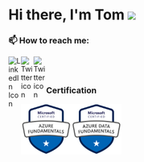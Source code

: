 #  Hi there, I'm Tom  <img src="https://media.giphy.com/media/SXyDYS8HSWfaMTmKGJ/giphy.gif" width="40"/> 

### 📫 How to reach me: 

<div id="badges">
  <a href="https://www.linkedin.com/in/tom-kotlar-ab15b1198/">
    <img  align="left" src="https://cdn.jsdelivr.net/gh/devicons/devicon/icons/linkedin/linkedin-original.svg" alt="LinkedIn Icon" width="25" />
  </a>
 
  <a href="https://twitter.com/tomaskotlar" >
   <img align="left" src="https://cdn.jsdelivr.net/gh/devicons/devicon/icons/twitter/twitter-original.svg" alt="Twitter icon" width="25" />         
  </a>
  
 
  
  <a href="https://twitter.com/tomaskotlar" >
   <img align="left" src="https://www.flaticon.com/free-icon/instagram_174855" alt="Twitter icon" width="25" />         
  </a>
</div>

<br />
<br />

### Certification

<a href="https://www.credly.com/badges/a23001ea-99ed-4cc2-a7ff-2697aa59f3a3/public_url" >
<img align="left" src="img/microsoft-certified-azure-fundamentals.png"  height="100px"/>
</a>

<a href="https://www.credly.com/badges/9b68ab81-a88c-4e87-9574-6d2411fe14fe/public_url" >
<img align="left" src="img/microsoft-certified-azure-data-fundamentals.png" height="100px"/>
</a>






<!--
**tom-kotlar/tom-kotlar** is a ✨ _special_ ✨ repository because its `README.md` (this file) appears on your GitHub profile.

Here are some ideas to get you started:

- 🔭 I’m currently working on ...
- 🌱 I’m currently learning ...
- 👯 I’m looking to collaborate on ...
- 🤔 I’m looking for help with ...
- 💬 Ask me about ...
- 📫 How to reach me: ...
- 😄 Pronouns: ...
- ⚡ Fun fact: ...

<img src="https://media.giphy.com/media/SXyDYS8HSWfaMTmKGJ/giphy.gif"/>
https://www.pixilart.com/draw/baby-yoda-db3fbb4c72d5ef7
https://media.giphy.com/media/BJOilHMfqQ9Ko/giphy.gif
-->
